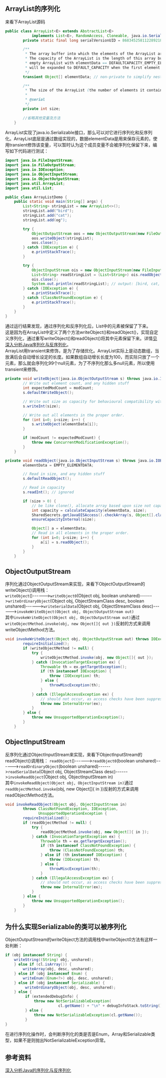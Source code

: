 ## ArrayList的序列化
来看下ArrayList源码
```Java
public class ArrayList<E> extends AbstractList<E>
            implements List<E>, RandomAccess, Cloneable, java.io.Serializable {
        private static final long serialVersionUID = 8683452581122892189L;

        /**
         * The array buffer into which the elements of the ArrayList are stored.
         * The capacity of the ArrayList is the length of this array buffer. Any
         * empty ArrayList with elementData == DEFAULTCAPACITY_EMPTY_ELEMENTDATA
         * will be expanded to DEFAULT_CAPACITY when the first element is added.
         */
        transient Object[] elementData; // non-private to simplify nested class access

        /**
         * The size of the ArrayList (the number of elements it contains).
         *
         * @serial
         */
        private int size;
        
        //省略其他变量及方法
    }
```
ArrayList实现了java.io.Serializable接口，那么可以对它进行序列化和反序列化。ArrayList底层是通过数组实现的，数据elementData是用来保存元素的，使用transient修饰该变量，可以暂时认为这个成员变量不会被序列化保留下来，编写如下代码进行测试：  
```Java
import java.io.FileInputStream;
import java.io.FileOutputStream;
import java.io.IOException;
import java.io.ObjectInputStream;
import java.io.ObjectOutputStream;
import java.util.ArrayList;
import java.util.List;

public class ArrayListDemo {
    public static void main(String[] args) {
        List<String> stringList = new ArrayList<>();
        stringList.add("bird");
        stringList.add("cat");
        stringList.add(og");

        try {
            ObjectOutputStream oos = new ObjectOutputStream(new FileOutputStream("string.txt"));
            oos.writeObject(stringList);
            oos.close();
        } catch (IOException e) {
            e.printStackTrace();
        }

        try {
            ObjectInputStream ois = new ObjectInputStream(new FileInputStream("string.txt"));
            List<String> readStringList = (List<String>) ois.readObject();
            ois.close();
            System.out.println(readStringList); // output: [bird, cat, dog]
        } catch (IOException e) {
            e.printStackTrace();
        } catch (ClassNotFoundException e) {
            e.printStackTrace();
        }
    }
}
```
通过运行结果发现，通过序列化和反序列化后，List中的元素被保留了下来。  
这是因为在ArrayList中定义了两个方法writeObject()和readObject()，实现自定义序列化，通过重写writeObject()和readObject()将其中元素保留下来。详情[见深入分析Java序列化与反序列化](/Java基础/序列化/深入分析Java序列化与反序列化.md)。  
ArrayList用transient来修饰，是为了存储优化。ArrayList实际上是动态数组，当放满后会自动增长设定的长度。如果数组自动增长长度为100，而实际只放了一个元素，那么就会序列化99个null元素，为了不序列化那么多null元素，所以使用transient来修饰。
```Java
private void writeObject(java.io.ObjectOutputStream s) throws java.io.IOException {
        // Write out element count, and any hidden stuff
        int expectedModCount = modCount;
        s.defaultWriteObject();

        // Write out size as capacity for behavioural compatibility with clone()
        s.writeInt(size);

        // Write out all elements in the proper order.
        for (int i=0; i<size; i++) {
            s.writeObject(elementData[i]);
        }

        if (modCount != expectedModCount) {
            throw new ConcurrentModificationException();
        }
    }
```
```Java
private void readObject(java.io.ObjectInputStream s) throws java.io.IOException, ClassNotFoundException {
        elementData = EMPTY_ELEMENTDATA;

        // Read in size, and any hidden stuff
        s.defaultReadObject();

        // Read in capacity
        s.readInt(); // ignored

        if (size > 0) {
            // be like clone(), allocate array based upon size not capacity
            int capacity = calculateCapacity(elementData, size);
            SharedSecrets.getJavaOISAccess().checkArray(s, Object[].class, capacity);
            ensureCapacityInternal(size);

            Object[] a = elementData;
            // Read in all elements in the proper order.
            for (int i=0; i<size; i++) {
                a[i] = s.readObject();
            }
        }
    }
```
## ObjectOutputStream
序列化通过ObjectOutputStream来实现，来看下ObjectOutputStream的writeObject()调用栈：  
`writeObject`()------>`writeObject0`(Object obj, boolean unshared)------>`writeOrdinaryObject`(Object obj, ObjectStreamClass desc, boolean unshared)------>`writeSerialData`(Object obj, ObjectStreamClass desc)------>`invokeWriteObject(Object obj, ObjectOutputStream out)`  
其中`invokeWriteObject(Object obj, ObjectOutputStream out)`通过`writeObjectMethod.invoke(obj, new Object[]{ out })`反射的方式来调用writeObjectMethod方法。
```Java
void invokeWriteObject(Object obj, ObjectOutputStream out) throws IOException, UnsupportedOperationException {
        requireInitialized();
        if (writeObjectMethod != null) {
            try {
                writeObjectMethod.invoke(obj, new Object[]{ out });
            } catch (InvocationTargetException ex) {
                Throwable th = ex.getTargetException();
                if (th instanceof IOException) {
                    throw (IOException) th;
                } else {
                    throwMiscException(th);
                }
            } catch (IllegalAccessException ex) {
                // should not occur, as access checks have been suppressed
                throw new InternalError(ex);
            }
        } else {
            throw new UnsupportedOperationException();
        }
    }
```
## ObjectInputStream
反序列化通过ObjectInputStream来实现，来看下ObjectInputStream的readObject()调用栈：
`readObject`()------>`readObject0`(boolean unshared)------>`readOrdinaryObject`(boolean unshared)------>`readSerialData`(Object obj, ObjectStreamClass desc)------>`invokeReadObject`(Object obj, ObjectInputStream in)  
其中`invokeReadObject(Object obj, ObjectInputStream in)`通过`readObjectMethod.invoke`(obj, new Object[]{ in })反射的方式来调用readObjectMethod方法。  
```Java
void invokeReadObject(Object obj, ObjectInputStream in)
        throws ClassNotFoundException, IOException,
               UnsupportedOperationException {
        requireInitialized();
        if (readObjectMethod != null) {
            try {
                readObjectMethod.invoke(obj, new Object[]{ in });
            } catch (InvocationTargetException ex) {
                Throwable th = ex.getTargetException();
                if (th instanceof ClassNotFoundException) {
                    throw (ClassNotFoundException) th;
                } else if (th instanceof IOException) {
                    throw (IOException) th;
                } else {
                    throwMiscException(th);
                }
            } catch (IllegalAccessException ex) {
                // should not occur, as access checks have been suppressed
                throw new InternalError(ex);
            }
        } else {
            throw new UnsupportedOperationException();
        }
    }
```
## 为什么实现Serializable的类可以被序列化
ObjectOutputStream的writeObject方法的调用栈中writeObject0方法有这样一处判断：  
```Java
if (obj instanceof String) {
    writeString((String) obj, unshared);
    } else if (cl.isArray()) {
        writeArray(obj, desc, unshared);
    } else if (obj instanceof Enum) {
        writeEnum((Enum<?>) obj, desc, unshared);
    } else if (obj instanceof Serializable) {
         writeOrdinaryObject(obj, desc, unshared);
    } else {
         if (extendedDebugInfo) {
             throw new NotSerializableException(
                        cl.getName() + "\n" + debugInfoStack.toString());
         } else {
             throw new NotSerializableException(cl.getName());
         }
}
```
在进行序列化操作时，会判断序列化的类是否是Enum，Array和Serializable类型，如果不是则抛出NotSerializableException异常。  
## 参考资料
[深入分析Java的序列化与反序列化](https://www.hollischuang.com/archives/1140)  
